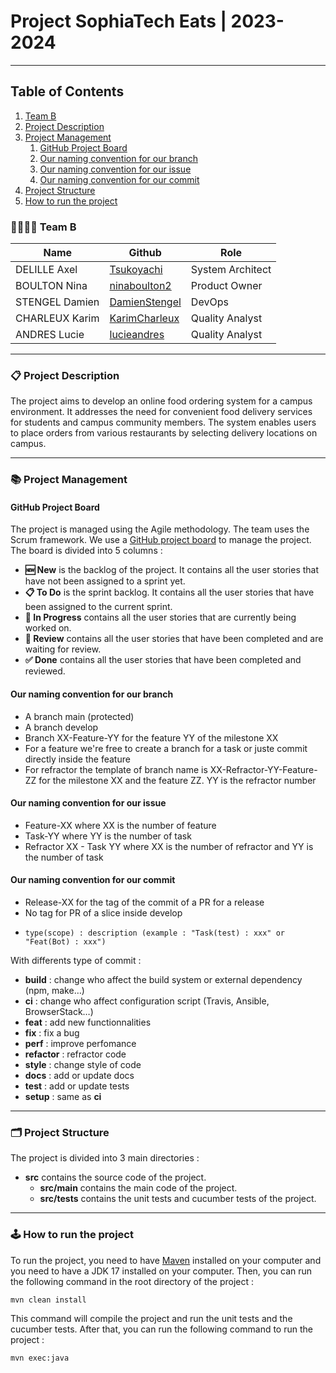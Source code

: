 # Project SophiaTech Eats | 2023-2024
<hr>

## Table of Contents
1. [Team B](#-team-b)
2. [Project Description](#-project-description)
3. [Project Management](#-project-management)
   1. [GitHub Project Board](#github-project-board)
   2. [Our naming convention for our branch](#our-naming-convention-for-our-branch)
   3. [Our naming convention for our issue](#our-naming-convention-for-our-issue)
   4. [Our naming convention for our commit](#our-naming-convention-for-our-commit)
4. [Project Structure](#-project-structure)
5. [How to run the project](#-how-to-run-the-project)


### 👨‍👩‍👧‍👦 Team B

| Name           | Github                                            | Role             |
|----------------|---------------------------------------------------|------------------|
| DELILLE Axel   | [Tsukoyachi](https://github.com/Tsukoyachi)       | System Architect |
| BOULTON Nina   | [ninaboulton2](https://github.com/ninaboulton2)   | Product Owner    |
| STENGEL Damien | [DamienStengel](https://github.com/DamienStengel) | DevOps           |
| CHARLEUX Karim | [KarimCharleux](https://github.com/KarimCharleux) | Quality Analyst  |
| ANDRES Lucie   | [lucieandres](https://github.com/lucieandres)     | Quality Analyst  |

<hr>

### 📋 Project Description
The project aims to develop an online food ordering system for a campus environment. It
addresses the need for convenient food delivery services for students and campus community
members. The system enables users to place orders from various restaurants by selecting
delivery locations on campus. 

<hr>

### 📚 Project Management

#### GitHub Project Board
The project is managed using the Agile methodology. The team uses the Scrum framework.
We use a [GitHub project board](https://github.com/orgs/PNS-Conception/projects/27) to manage the project. The board is divided into 5 columns :
- **🆕 New** is the backlog of the project. It contains all the user stories that have not been assigned to a sprint yet.
- **📋 To Do** is the sprint backlog. It contains all the user stories that have been assigned to the current sprint.
- **🚧 In Progress** contains all the user stories that are currently being worked on.
- **👀 Review** contains all the user stories that have been completed and are waiting for review.
- **✅ Done** contains all the user stories that have been completed and reviewed.

#### Our naming convention for our branch
- A branch main (protected)
- A branch develop 
- Branch XX-Feature-YY for the feature YY of the milestone XX
- For a feature we're free to create a branch for a task or juste commit directly inside the feature
- For refractor the template of branch name is XX-Refractor-YY-Feature-ZZ for the milestone XX and the feature ZZ. YY is the refractor number

#### Our naming convention for our issue
- Feature-XX where XX is the number of feature
- Task-YY where YY is the number of task
- Refractor XX - Task YY where XX is the number of refractor and YY is the number of task

#### Our naming convention for our commit
- Release-XX for the tag of the commit of a PR for a release
- No tag for PR of a slice inside develop
- ```
  type(scope) : description (example : "Task(test) : xxx" or "Feat(Bot) : xxx")
  ````
With differents type of commit :
- **build** : change who affect the build system or external dependency (npm, make…)
- **ci** : change who affect configuration script (Travis, Ansible, BrowserStack…)
- **feat** : add new functionnalities
- **fix** : fix a bug
- **perf** : improve perfomance
- **refactor** : refractor code
- **style** : change style of code
- **docs** : add or update docs
- **test** : add or update tests
- **setup** : same as **ci**


<hr>

### 🗂️ Project Structure
The project is divided into 3 main directories :
- **src** contains the source code of the project.
  - **src/main** contains the main code of the project.
  - **src/tests** contains the unit tests and cucumber tests of the project.

<hr>

### 🕹️ How to run the project
To run the project, you need to have [Maven](https://maven.apache.org/) installed on your computer and you need to have a JDK 17 installed on your computer.
Then, you can run the following command in the root directory of the project :
```
mvn clean install
```
This command will compile the project and run the unit tests and the cucumber tests.
After that, you can run the following command to run the project :
```
mvn exec:java
```


